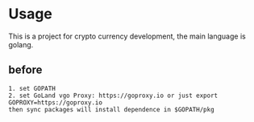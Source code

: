# Usage

This is a project for crypto currency development, the main language is golang.

## before
```text
1. set GOPATH
2. set GoLand vgo Proxy: https://goproxy.io or just export GOPROXY=https://goproxy.io
then sync packages will install dependence in $GOPATH/pkg
```
